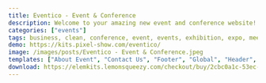 ```yaml
---
title: Eventico - Event & Conference
description: Welcome to your amazing new event and conference website! Booth is equipped with beautiful, modern event & speaker layouts and comes with two skin variants you can switch between. Powerful options and stunning contemporary design – Booth is exactly what every event, conference or expo site needs.
categories: ["events"]
tags: business, clean, conference, event, events, exhibition, expo, meeting, Meetup, responsive, schedule, seminar, speakers, summit
demo: https://kits.pixel-show.com/eventico/
image: /images/posts/Eventico - Event & Conference.jpeg
templates: ["About Event", "Contact Us", "Footer", "Global", "Header", "Home 1", "Home 2", "Home 3", "Home 4", "Registration", "Schedule", "Speakers", "Venue"]
download: https://elemkits.lemonsqueezy.com/checkout/buy/2cbc0a1c-53ec-4ac7-8edc-c9c6d7c9e5c7
---
```

